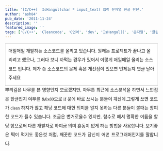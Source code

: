 ```yaml
---
title: '[C/C++]  IsHangul(char * input_text) 입력 문자열 한글 판단.'
author: 'ash84'
pub_date: '2011-11-24'
description: ''
featured_image: ''
tags: ['C/C++', 'Cleancode', 'C언어', 'dev', 'IsHangul()', '문자열', '클린코드', '한글']
---
```



<div><div></div><div style="line-height: 1.5; "></div><div style="line-height: 2; "><div class="txc-textbox" style="border-top-style: solid; border-right-style: solid; border-bottom-style: solid; border-left-style: solid; border-top-width: 1px; border-right-width: 1px; border-bottom-width: 1px; border-left-width: 1px; border-top-color: rgb(203, 203, 203); border-right-color: rgb(203, 203, 203); border-bottom-color: rgb(203, 203, 203); border-left-color: rgb(203, 203, 203); background-color: rgb(255, 255, 255); padding-top: 10px; padding-right: 10px; padding-bottom: 10px; padding-left: 10px; "><span style="font-size: 11pt; ">매일매일 개발하는 소스코드를 올리고 있습니다. 원래는 프로젝트가 끝나고 올리려고 했으나, 그러다 보니 까먹는 경우가 있어서 이렇게 매일매일 올리는 소스코드 입니다. 제가 쓴 소스코드의 문제 혹은 개선점이 있으면 언제든지 댓글 달아 주세요 </span>

<span style="font-size: 11pt; ">  
</span>

</div><span style="font-size: 11pt; ">  
</span>

</div><span style="font-size: 11pt; ">  
</span>

</div><span style="font-size: 11pt; ">  
</span>

<div style="text-align: justify; line-height: 2; "><span style="font-size: 11pt; ">  
</span><span style="font-size: 11px;  "><span style="font-family: Dotum; "><span style="font-size: 11pt; "><span style="font-family: Dotum; "><span style="font-size: 11pt; ">뿌리깊은 나무를 본 영향인지 모르겠지만, 아무튼 최근에 소스분석을 하면서 느낀점은 한글인지 여부를 &0x80으로 if 문에 바로 쓰시는 분들이 계신데,그렇게 쓰면 코드가 clean 하지가 않고 해당 코드에 대한 의미를 알지 못하는 다른 분들이 볼때는 창피한 코드가 될수 있습니다. 조금은 번거로울수 있지만, 함수로 빼서 명확한 이름을 할당 함으로써 다른 개발자로 하여금 의미 혼동이 없게 하는 방법을 사용합니다. 보기좋은 떡이 먹기도 좋은것 처럼, 깨끗한 코드가 당신이 어떤 프로그래머인지를 말합니다. </span></span></span></span></span></div><div style="text-align: justify;"><span style="font-size: 13px; line-height: 19px; "></span>

</div><script src="https://gist.github.com/3263926.js"></script>



